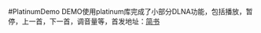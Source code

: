 #PlatinumDemo
DEMO使用platinum库完成了小部分DLNA功能，包括播放，暂停，上一首，下一首，调音量等，首发地址：[简书](http://www.jianshu.com/p/0b8df8988a7f)
